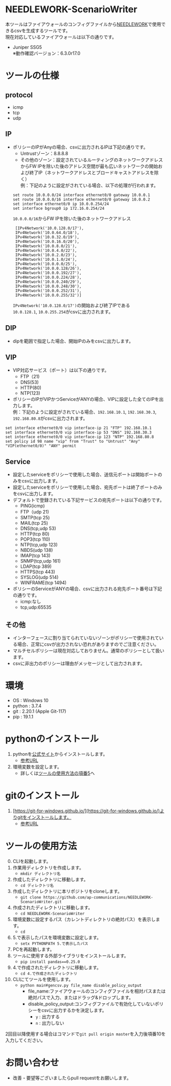 # NEEDLEWORK-ScenarioWriter
本ツールはファイアウォールのコンフィグファイルから[NEEDLEWORK](https://www.ap-com.co.jp/ja/needlework/)で使用できるcsvを生成するツールです。<br>現在対応しているファイアウォールは以下の通りです。

* Juniper SSG5 <br>
  ※動作確認バージョン：6.3.0r17.0

# ツールの仕様

## protocol
  * icmp
  * tcp
  * udp

## IP
* ポリシーのIPがAnyの場合、csvに出力されるIPは下記の通りです。
  * Untrustゾーン：8.8.8.8
  * その他のゾーン：設定されているルーティングのネットワークアドレスからFW IPを除いた後のアドレス空間が最も広いネットワークの開始および終了IP（ネットワークアドレスとブロードキャストアドレスを除く）<br>
  例：下記のように設定がされている場合、以下の処理が行われます。
  ```
  set route 10.0.0.0/24 interface ethernet0/0 gateway 10.0.0.1
  set route 10.0.0.0/16 interface ethernet0/0 gateway 10.0.0.2
  set interface ethernet0/0 ip 10.0.0.254/24
  set interface bgroup0 ip 172.16.0.254/24
  ```
  `10.0.0.0/16`からFW IPを除いた後のネットワークアドレス
  ```
   [IPv4Network('10.0.128.0/17'), 
   IPv4Network('10.0.64.0/18'),
   IPv4Network('10.0.32.0/19'), 
   IPv4Network('10.0.16.0/20'), 
   IPv4Network('10.0.8.0/21'), 
   IPv4Network('10.0.4.0/22'), 
   IPv4Network('10.0.2.0/23'), 
   IPv4Network('10.0.1.0/24'), 
   IPv4Network('10.0.0.0/25'), 
   IPv4Network('10.0.0.128/26'), 
   IPv4Network('10.0.0.192/27'), 
   IPv4Network('10.0.0.224/28'), 
   IPv4Network('10.0.0.240/29'), 
   IPv4Network('10.0.0.248/30'), 
   IPv4Network('10.0.0.252/31'), 
   IPv4Network('10.0.0.255/32')]
   ```
   `IPv4Network('10.0.128.0/17')`の開始および終了IPである<br>
   `10.0.128.1`, `10.0.255.254`がcsvに出力されます。

## DIP
* dipを範囲で指定した場合、開始IPのみをcsvに出力します。

## VIP
* VIP対応サービス（ポート）は以下の通りです。
  * FTP（21)
  * DNS(53)
  * HTTP(80)
  * NTP(123)
* ポリシーのIPがVIPかつServiceがANYの場合、VIPに設定した全てのIPを出力します。<br>
例：下記のように設定がされている場合、`192.168.10.1`, `192.168.30.3`, `192.168.80.8`がcsvに出力されます。
```
set interface ethernet0/0 vip interface-ip 21 "FTP" 192.168.10.1
set interface ethernet0/0 vip interface-ip 53 "DNS" 192.168.30.3
set interface ethernet0/0 vip interface-ip 123 "NTP" 192.168.80.8
set policy id 98 name "vip" from "Trust" to "Untrust" "Any" "VIP(ethernet0/0)" "ANY" permit
```

## Service
* 設定したserviceをポリシーで使用した場合、送信元ポートは開始ポートのみをcsvに出力します。
* 設定したserviceをポリシーで使用した場合、宛先ポートは終了ポートのみをcsvに出力します。
* デフォルトで登録されている下記サービスの宛先ポートは以下の通りです。
  * PING(icmp)
  * FTP（udp 21)
  * SMTP(tcp 25)
  * MAIL(tcp 25)
  * DNS(tcp,udp 53)
  * HTTP(tcp 80)
  * POP3(tcp 110)   
  * NTP(tcp,udp 123)
  * NBDS(udp 138)
  * IMAP(tcp 143)
  * SNMP(tcp,udp 161)
  * LDAP(tcp 389)
  * HTTPS(tcp 443)
  * SYSLOG(udp 514)
  * WINFRAME(tcp 1494)
* ポリシーのServiceがANYの場合、csvに出力される宛先ポート番号は下記の通りです。
  * icmp:なし
  * tcp,udp:65535

## その他
* インターフェースに割り当てられていないゾーンがポリシーで使用されている場合、正常にcsvが出力されない恐れがありますのでご注意ください。
* マルチセルポリシーは現在対応しておりません。通常のポリシーとして扱います。
* csvに非出力のポリシーは理由がメッセージとして出力されます。

# 環境

* OS : Windows 10
* python : 3.7.4
* git : 2.20.1 (Apple Git-117)
* pip : 19.1.1
 

# pythonのインストール

1. pythonを[公式サイト](https://www.python.org/downloads/windows/)からインストールします。 
   * [参考URL](https://www.python.jp/install/windows/install_py3.html)
2. 環境変数を設定します。
   * 詳しくは[ツールの使用方法の項番5](#ツールの使用方法)へ


# gitのインストール

1.  [https://git-for-windows.github.io/](https://git-for-windows.github.io/)よりgitをインストールします。
    * [参考URL](https://prog-8.com/docs/git-env-win)


# ツールの使用方法

0. CLIを起動します。
1. 作業用ディレクトリを作成します。
    * `mkdir ディレクトリ名`
2. 作成したディレクトリに移動します。
    * `cd ディレクトリ名`
3. 作成したディレクトリに本リポジトリをcloneします。
    * `git clone https://github.com/ap-communications/NEEDLEWORK-ScenarioWriter.git`
4. 作成されたディレクトリに移動します。
    * `cd NEEDLEWORK-ScenarioWriter`
5. 環境変数に設定するパス（カレントディレクトリの絶対パス）を表示します。
    * `cd`
6. 5.で表示したパスを環境変数に設定します。
    * `setx PYTHONPATH 5.で表示したパス`
7. PCを再起動します。
8. ツールに使用する外部ライブラリをインストールします。
    * `pip install pandas==0.25.0`
9. 4.で作成されたディレクトリに移動します。
    * `cd 4.で作成されたディレクトリ`
10. CLIにてツールを使用します。
    * `python main¥gencsv.py file_name disable_policy_output`   
      * file_name:ファイアウォールのコンフィグファイルを相対パスまたは絶対パスで入力、またはドラッグ&ドロップします。
      * disable_policy_output:コンフィグファイルで有効化していないポリシーをcsvに出力するかを決定します。
        * `y` : 出力する
        * `n` : 出力しない

2回目以降使用する場合はコマンドで`git pull origin master`を入力後項番10を入力してください。

# お問い合わせ
* 改善・要望等ございましたらpull requestをお願いします。

